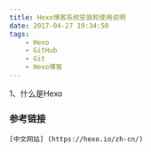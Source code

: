 ```yaml
---
title: Hexo博客系统安装和使用说明
date: 2017-04-27 19:34:50
tags: 
    - Hexo
    - GitHub
    - Git
    - Hexo博客
---
```


1、什么是Hexo



### 参考链接
    [中文网站] (https://hexo.io/zh-cn/)